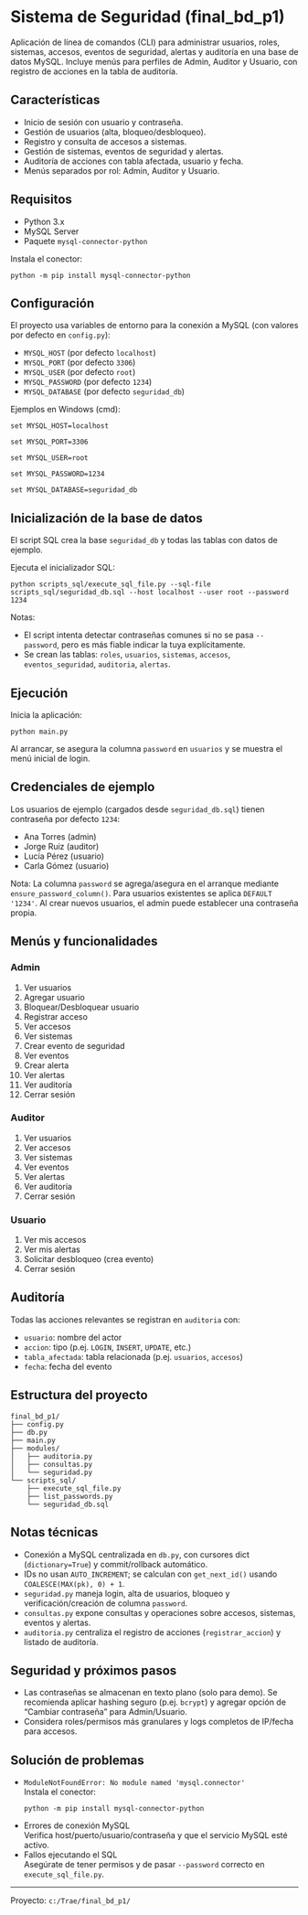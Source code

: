 # Sistema de Seguridad (final_bd_p1)

Aplicación de línea de comandos (CLI) para administrar usuarios, roles, sistemas, accesos, eventos de seguridad, alertas y auditoría en una base de datos MySQL. Incluye menús para perfiles de Admin, Auditor y Usuario, con registro de acciones en la tabla de auditoría.

## Características
- Inicio de sesión con usuario y contraseña.
- Gestión de usuarios (alta, bloqueo/desbloqueo).
- Registro y consulta de accesos a sistemas.
- Gestión de sistemas, eventos de seguridad y alertas.
- Auditoría de acciones con tabla afectada, usuario y fecha.
- Menús separados por rol: Admin, Auditor y Usuario.

## Requisitos
- Python 3.x
- MySQL Server
- Paquete `mysql-connector-python`

Instala el conector:
```
python -m pip install mysql-connector-python
```

## Configuración
El proyecto usa variables de entorno para la conexión a MySQL (con valores por defecto en `config.py`):
- `MYSQL_HOST` (por defecto `localhost`)
- `MYSQL_PORT` (por defecto `3306`)
- `MYSQL_USER` (por defecto `root`)
- `MYSQL_PASSWORD` (por defecto `1234`)
- `MYSQL_DATABASE` (por defecto `seguridad_db`)

Ejemplos en Windows (cmd):
```
set MYSQL_HOST=localhost
```
```
set MYSQL_PORT=3306
```
```
set MYSQL_USER=root
```
```
set MYSQL_PASSWORD=1234
```
```
set MYSQL_DATABASE=seguridad_db
```

## Inicialización de la base de datos
El script SQL crea la base `seguridad_db` y todas las tablas con datos de ejemplo.

Ejecuta el inicializador SQL:
```
python scripts_sql/execute_sql_file.py --sql-file scripts_sql/seguridad_db.sql --host localhost --user root --password 1234
```

Notas:
- El script intenta detectar contraseñas comunes si no se pasa `--password`, pero es más fiable indicar la tuya explícitamente.
- Se crean las tablas: `roles`, `usuarios`, `sistemas`, `accesos`, `eventos_seguridad`, `auditoria`, `alertas`.

## Ejecución
Inicia la aplicación:
```
python main.py
```

Al arrancar, se asegura la columna `password` en `usuarios` y se muestra el menú inicial de login.

## Credenciales de ejemplo
Los usuarios de ejemplo (cargados desde `seguridad_db.sql`) tienen contraseña por defecto `1234`:
- Ana Torres (admin)
- Jorge Ruiz (auditor)
- Lucía Pérez (usuario)
- Carla Gómez (usuario)

Nota: La columna `password` se agrega/asegura en el arranque mediante `ensure_password_column()`. Para usuarios existentes se aplica `DEFAULT '1234'`. Al crear nuevos usuarios, el admin puede establecer una contraseña propia.

## Menús y funcionalidades

### Admin
1. Ver usuarios  
2. Agregar usuario  
3. Bloquear/Desbloquear usuario  
4. Registrar acceso  
5. Ver accesos  
6. Ver sistemas  
7. Crear evento de seguridad  
8. Ver eventos  
9. Crear alerta  
10. Ver alertas  
11. Ver auditoría  
0. Cerrar sesión

### Auditor
1. Ver usuarios  
2. Ver accesos  
3. Ver sistemas  
4. Ver eventos  
5. Ver alertas  
6. Ver auditoría  
0. Cerrar sesión

### Usuario
1. Ver mis accesos  
2. Ver mis alertas  
3. Solicitar desbloqueo (crea evento)  
0. Cerrar sesión

## Auditoría
Todas las acciones relevantes se registran en `auditoria` con:
- `usuario`: nombre del actor
- `accion`: tipo (p.ej. `LOGIN`, `INSERT`, `UPDATE`, etc.)
- `tabla_afectada`: tabla relacionada (p.ej. `usuarios`, `accesos`)
- `fecha`: fecha del evento

## Estructura del proyecto
```
final_bd_p1/
├── config.py
├── db.py
├── main.py
├── modules/
│   ├── auditoria.py
│   ├── consultas.py
│   └── seguridad.py
└── scripts_sql/
    ├── execute_sql_file.py
    ├── list_passwords.py
    └── seguridad_db.sql
```

## Notas técnicas
- Conexión a MySQL centralizada en `db.py`, con cursores dict (`dictionary=True`) y commit/rollback automático.
- IDs no usan `AUTO_INCREMENT`; se calculan con `get_next_id()` usando `COALESCE(MAX(pk), 0) + 1`.
- `seguridad.py` maneja login, alta de usuarios, bloqueo y verificación/creación de columna `password`.
- `consultas.py` expone consultas y operaciones sobre accesos, sistemas, eventos y alertas.
- `auditoria.py` centraliza el registro de acciones (`registrar_accion`) y listado de auditoría.

## Seguridad y próximos pasos
- Las contraseñas se almacenan en texto plano (solo para demo). Se recomienda aplicar hashing seguro (p.ej. `bcrypt`) y agregar opción de “Cambiar contraseña” para Admin/Usuario.
- Considera roles/permisos más granulares y logs completos de IP/fecha para accesos.

## Solución de problemas
- `ModuleNotFoundError: No module named 'mysql.connector'`  
  Instala el conector:
  ```
  python -m pip install mysql-connector-python
  ```
- Errores de conexión MySQL  
  Verifica host/puerto/usuario/contraseña y que el servicio MySQL esté activo.
- Fallos ejecutando el SQL  
  Asegúrate de tener permisos y de pasar `--password` correcto en `execute_sql_file.py`.

---
Proyecto: `c:/Trae/final_bd_p1/`
